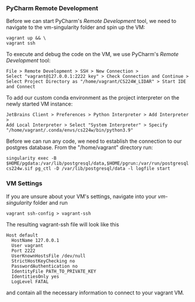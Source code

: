 ### PyCharm Remote Development

Before we can start PyCharm's *Remote Development* tool, we need to navigate to the vm-singularity folder and spin up the VM:

    vagrant up && \
    vagrant ssh

To execute and debug the code on the VM, we use PyCharm's *Remote Development* tool:

    File > Remote Development > SSH > New Connection > 
    Select "vagrant@127.0.0.1:2222 key" > Check Connection and Continue > 
    Select Project Directory as "/home/vagrant/CS224W_LIDAR" > Start IDE and Connect

To add our custom conda environment as the project interpreter on the newly started VM instance:

    JetBrains Client > Preferences > Python Interpreter > Add Interpreter >
    Add Local Interpreter > Select "System Interpreter" > Specify "/home/vagrant/.conda/envs/cs224w/bin/python3.9"

Before we can run any code, we need to establish the connection to our postgres database. From the "/home/vagrant" directory run:

    singularity exec -B $HOME/pgdata:/var/lib/postgresql/data,$HOME/pgrun:/var/run/postgresql cs224w.sif pg_ctl -D /var/lib/postgresql/data -l logfile start

### VM Settings

If you are unsure about your VM's settings, navigate into your *vm-singularity* folder and run 

    vagrant ssh-config > vagrant-ssh

The resulting vagrant-ssh file will look like this 

    Host default 
      HostName 127.0.0.1 
      User vagrant 
      Port 2222 
      UserKnownHostsFile /dev/null 
      StrictHostKeyChecking no 
      PasswordAuthentication no 
      IdentityFile PATH_TO_PRIVATE_KEY
      IdentitiesOnly yes 
      LogLevel FATAL

and contain all the necessary information to connect to your vagrant VM.


